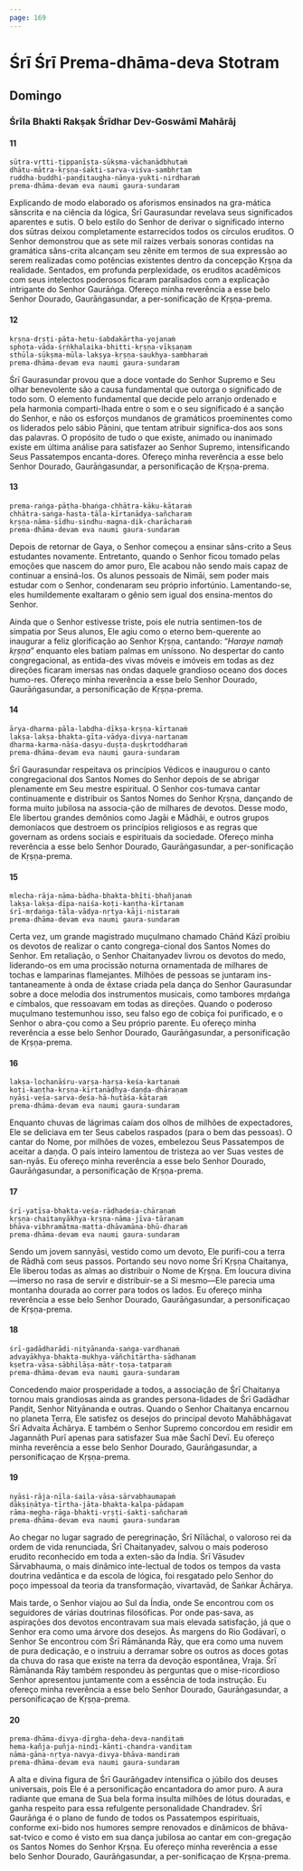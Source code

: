 ```yaml
---
page: 169
---
```


# Śrī Śrī Prema-dhāma-deva Stotram

## Domingo

### Śrīla Bhakti Rakṣak Śrīdhar Dev-Goswāmī Mahārāj

#### 11

    sūtra-vṛtti-ṭippanīṣṭa-sūkṣma-vāchanādbhutaṁ
    dhātu-mātra-kṛṣṇa-śakti-sarva-viśva-sambhṛtam
    ruddha-buddhi-paṇḍitaugha-nānya-yukti-nirdharaṁ
    prema-dhāma-devam eva naumi gaura-sundaram

Explicando de modo elaborado os aforismos ensinados na gra-mática sânscrita e na ciência da lógica, Śrī Gaurasundar revelava seus significados aparentes e sutis. O belo estilo do Senhor de derivar o significado interno dos sūtras deixou completamente estarrecidos todos os círculos eruditos. O Senhor demonstrou que as sete mil raízes verbais sonoras contidas na gramática sâns-crita alcançam seu zênite em termos de sua expressão ao serem realizadas como potências existentes dentro da concepção Kṛṣṇa da realidade. Sentados, em profunda perplexidade, os eruditos acadêmicos com seus intelectos poderosos ficaram paralisados com a explicação intrigante do Senhor Gaurāṅga. Ofereço minha reverência a esse belo Senhor Dourado, Gaurāṅgasundar, a per-sonificação de Kṛṣṇa-prema.

#### 12

    kṛṣṇa-dṛṣṭi-pāta-hetu-śabdakārtha-yojanaṁ
    sphoṭa-vāda-śṛṅkhalaika-bhitti-kṛṣṇa-vīkṣaṇam
    sthūla-sūkṣma-mūla-lakṣya-kṛṣṇa-saukhya-sambharaṁ
    prema-dhāma-devam eva naumi gaura-sundaram

Śrī Gaurasundar provou que a doce vontade do Senhor Supremo e Seu olhar benevolente são a causa fundamental que outorga o significado de todo som. O elemento fundamental que decide pelo arranjo ordenado e pela harmonia comparti-lhada entre o som e o seu significado é a sanção do Senhor, e não os esforços mundanos de gramáticos proeminentes como os liderados pelo sábio Pāṇini, que tentam atribuir significa-dos aos sons das palavras. O propósito de tudo o que existe, animado ou inanimado existe em última análise para satisfazer ao Senhor Supremo, intensificando Seus Passatempos encanta-dores. Ofereço minha reverência a esse belo Senhor Dourado, Gaurāṅgasundar, a personificação de Kṛṣṇa-prema.

#### 13

    prema-raṅga-pāṭha-bhaṅga-chhātra-kāku-kātaraṁ
    chhātra-saṅga-hasta-tāla-kīrtanādya-sañcharam
    kṛṣṇa-nāma-sīdhu-sindhu-magna-dik-charācharaṁ
    prema-dhāma-devam eva naumi gaura-sundaram

Depois de retornar de Gaya, o Senhor começou a ensinar sâns-crito a Seus estudantes novamente. Entretanto, quando o Senhor ficou tomado pelas emoções que nascem do amor puro, Ele acabou não sendo mais capaz de continuar a ensiná-los. Os alunos pessoais de Nimāi, sem poder mais estudar com o Senhor, condenaram seu próprio infortúnio. Lamentando-se, eles humildemente exaltaram o gênio sem igual dos ensina-mentos do Senhor.

Ainda que o Senhor estivesse triste, pois ele nutria sentimen-tos de simpatia por Seus alunos, Ele agiu como o eterno bem-querente ao inaugurar a feliz glorificação ao Senhor Kṛṣṇa, cantando: “*Haraye namaḥ kṛṣṇa*” enquanto eles batiam palmas em uníssono. No despertar do canto congregacional, as entida-des vivas móveis e imóveis em todas as dez direções ficaram imersas nas ondas daquele grandioso oceano dos doces humo-res. Ofereço minha reverência a esse belo Senhor Dourado, Gaurāṅgasundar, a personificação de Kṛṣṇa-prema.

#### 14

    ārya-dharma-pāla-labdha-dīkṣa-kṛṣṇa-kīrtanaṁ
    lakṣa-lakṣa-bhakta-gīta-vādya-divya-nartanam
    dharma-karma-nāśa-dasyu-duṣṭa-duṣkṛtoddharaṁ
    prema-dhāma-devam eva naumi gaura-sundaram

Śrī Gaurasundar respeitava os princípios Védicos e inaugurou o canto congregacional dos Santos Nomes do Senhor depois de se abrigar plenamente em Seu mestre espiritual. O Senhor cos-tumava cantar continuamente e distribuir os Santos Nomes do Senhor Kṛṣṇa, dançando de forma muito jubilosa na associa-ção de milhares de devotos. Desse modo, Ele libertou grandes demônios como Jagāi e Mādhāi, e outros grupos demoníacos que destroem os princípios religiosos e as regras que governam as ordens sociais e espirituais da sociedade. Ofereço minha reverência a esse belo Senhor Dourado, Gaurāṅgasundar, a per-sonificação de Kṛṣṇa-prema.

#### 15

    mlecha-rāja-nāma-bādha-bhakta-bhīti-bhañjanaṁ
    lakṣa-lakṣa-dīpa-naiśa-koṭi-kaṇṭha-kīrtanam
    śrī-mṛdaṅga-tāla-vādya-nṛtya-kāji-nistaraṁ
    prema-dhāma-devam eva naumi gaura-sundaram

Certa vez, um grande magistrado muçulmano chamado Chāṅd Kāzī proibiu os devotos de realizar o canto congrega-cional dos Santos Nomes do Senhor. Em retaliação, o Senhor Chaitanyadev livrou os devotos do medo, liderando-os em uma procissão noturna ornamentada de milhares de tochas e lamparinas flamejantes. Milhões de pessoas se juntaram ins-tantaneamente à onda de êxtase criada pela dança do Senhor Gaurasundar sobre a doce melodia dos instrumentos musicais, como tambores mṛdaṅga e címbalos, que ressoavam em todas as direções. Quando o poderoso muçulmano testemunhou isso, seu falso ego de cobiça foi purificado, e o Senhor o abra-çou como a Seu próprio parente. Eu ofereço minha reverência a esse belo Senhor Dourado, Gaurāṅgasundar, a personificação de Kṛṣṇa-prema.

#### 16

    lakṣa-lochanāśru-varṣa-harṣa-keśa-kartanaṁ
    koṭi-kaṇṭha-kṛṣṇa-kīrtanāḍhya-daṇḍa-dhāraṇam
    nyāsi-veśa-sarva-deśa-hā-hutāśa-kātaraṁ
    prema-dhāma-devam eva naumi gaura-sundaram

Enquanto chuvas de lágrimas caíam dos olhos de milhões de expectadores, Ele se deliciava em ter Seus cabelos raspados (para o bem das pessoas). O cantar do Nome, por milhões de vozes, embelezou Seus Passatempos de aceitar a daṇḍa. O país inteiro lamentou de tristeza ao ver Suas vestes de san-nyās. Eu ofereço minha reverência a esse belo Senhor Dourado, Gaurāṅgasundar, a personificação de Kṛṣṇa-prema.

#### 17

    śrī-yatīsa-bhakta-veśa-rāḍhadeśa-chāraṇaṁ
    kṛṣṇa-chaitanyākhya-kṛṣṇa-nāma-jīva-tāraṇam
    bhāva-vibhramātma-matta-dhāvamāna-bhū-dharaṁ
    prema-dhāma-devam eva naumi gaura-sundaram

Sendo um jovem sannyāsi, vestido como um devoto, Ele purifi-cou a terra de Rādhā com seus passos. Portando seu novo nome Śrī Kṛṣṇa Chaitanya, Ele liberou todas as almas ao distribuir o Nome de Kṛṣṇa. Em loucura divina—imerso no rasa de servir e distribuir-se a Si mesmo—Ele parecia uma montanha dourada ao correr para todos os lados. Eu ofereço minha reverência a esse belo Senhor Dourado, Gaurāṅgasundar, a personificaçao de Kṛṣṇa-prema.

#### 18

    śrī-gadādharādi-nityānanda-saṅga-vardhanaṁ
    advayākhya-bhakta-mukhya-vāñchitārtha-sādhanam
    kṣetra-vāsa-sābhilāṣa-mātṛ-toṣa-tatparaṁ
    prema-dhāma-devam eva naumi gaura-sundaram

Concedendo maior prosperidade a todos, a associação de Śrī Chaitanya tornou mais grandiosas ainda as grandes persona-lidades de Śrī Gadādhar Paṇḍit, Senhor Nityānanda e outras. Quando o Senhor Chaitanya encarnou no planeta Terra, Ele satisfez os desejos do principal devoto Mahābhāgavat Śrī Advaita Āchārya. E também o Senhor Supremo concordou em residir em Jagannāth Purī apenas para satisfazer Sua mãe Śachī Devī. Eu ofereço minha reverência a esse belo Senhor Dourado, Gaurāṅgasundar, a personificaçao de Kṛṣṇa-prema.

#### 19

    nyāsi-rāja-nīla-śaila-vāsa-sārvabhaumapaṁ
    dākṣiṇātya-tīrtha-jāta-bhakta-kalpa-pādapam
    rāma-megha-rāga-bhakti-vṛṣṭi-śakti-sañcharaṁ
    prema-dhāma-devam eva naumi gaura-sundaram

Ao chegar no lugar sagrado de peregrinação, Śrī Nīlāchal, o valoroso rei da ordem de vida renunciada, Śrī Chaitanyadev, salvou o mais poderoso erudito reconhecido em toda a exten-são da Índia. Śrī Vāsudev Sārvabhauma, o mais dinâmico inte-lectual de todos os tempos da vasta doutrina vedāntica e da escola de lógica, foi resgatado pelo Senhor do poço impessoal da teoria da transformação, vivartavād, de Śaṅkar Āchārya.

Mais tarde, o Senhor viajou ao Sul da Índia, onde Se encontrou com os seguidores de várias doutrinas filosóficas. Por onde pas-sava, as aspirações dos devotos encontravam sua mais elevada satisfação, já que o Senhor era como uma árvore dos desejos. Às margens do Rio Godāvarī, o Senhor Se encontrou com Śrī Rāmānanda Rāy, que era como uma nuvem de pura dedicação, e o instruiu a derramar sobre os outros as doces gotas da chuva do rasa que existe na terra da devoção espontânea, Vraja. Śrī Rāmānanda Rāy também respondeu às perguntas que o mise-ricordioso Senhor apresentou juntamente com a essência de toda instrução. Eu ofereço minha reverência a esse belo Senhor Dourado, Gaurāṅgasundar, a personificaçao de Kṛṣṇa-prema.

#### 20

    prema-dhāma-divya-dīrgha-deha-deva-nanditaṁ
    hema-kañja-puñja-nindi-kānti-chandra-vanditam
    nāma-gāna-nṛtya-navya-divya-bhāva-mandiraṁ
    prema-dhāma-devam eva naumi gaura-sundaram

A alta e divina figura de Śrī Gaurāṅgadev intensifica o júbilo dos deuses universais, pois Ele é a personificação encantadora do amor puro. A aura radiante que emana de Sua bela forma insulta milhões de lótus douradas, e ganha respeito para essa refulgente personalidade Chandradev. Śrī Gaurāṅga é o plano de fundo de todos os Passatempos espirituais, conforme exi-bido nos humores sempre renovados e dinâmicos de bhāva-sat-tvico e como é visto em sua dança jubilosa ao cantar em con-gregação os Santos Nomes do Senhor Kṛṣṇa. Eu ofereço minha reverência a esse belo Senhor Dourado, Gaurāṅgasundar, a per-sonificaçao de Kṛṣṇa-prema.

